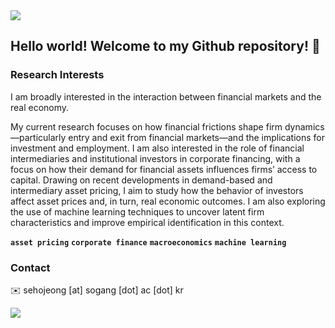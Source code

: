 <img src="https://capsule-render.vercel.app/api?type=waving&color=gradient&customColorList=2&height=100&section=header" />

## Hello world! Welcome to my Github repository! 👋

### Research Interests

I am broadly interested in the interaction between financial markets and the real economy. 

My current research focuses on how financial frictions shape firm dynamics—particularly entry and exit from financial markets—and the implications for investment and employment. I am also interested in the role of financial intermediaries and institutional investors in corporate financing, with a focus on how their demand for financial assets influences firms’ access to capital. Drawing on recent developments in demand-based and intermediary asset pricing, I aim to study how the behavior of investors affect asset prices and, in turn, real economic outcomes. I am also exploring the use of machine learning techniques to uncover latent firm characteristics and improve empirical identification in this context.

**`asset pricing`** **`corporate finance`** **`macroeconomics`** **`machine learning`**

### Contact

✉️ sehojeong [at] sogang [dot] ac [dot] kr

<img src="https://capsule-render.vercel.app/api?type=waving&color=gradient&customColorList=2&height=100&section=footer" />
